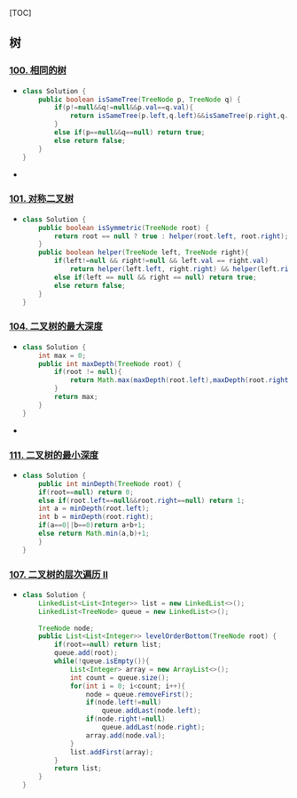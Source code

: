 [TOC]

## 树

### [100. 相同的树](https://leetcode-cn.com/problems/same-tree/)

+ ```java
  class Solution {
      public boolean isSameTree(TreeNode p, TreeNode q) {
          if(p!=null&&q!=null&&p.val==q.val){
              return isSameTree(p.left,q.left)&&isSameTree(p.right,q.right);
          }
          else if(p==null&&q==null) return true;
          else return false;
      }
  }
  ```

+ 

### [101. 对称二叉树](https://leetcode-cn.com/problems/symmetric-tree/)

+ ```java
  class Solution {
      public boolean isSymmetric(TreeNode root) {
          return root == null ? true : helper(root.left, root.right);
      } 
      public boolean helper(TreeNode left, TreeNode right){
          if(left!=null && right!=null && left.val == right.val)
              return helper(left.left, right.right) && helper(left.right, right.left);
          else if(left == null && right == null) return true;
          else return false;
      }
  }
  ```

### [104. 二叉树的最大深度](https://leetcode-cn.com/problems/maximum-depth-of-binary-tree/)

+ ```java
  class Solution {
      int max = 0;
      public int maxDepth(TreeNode root) {
          if(root != null){
              return Math.max(maxDepth(root.left),maxDepth(root.right))+1;
          }
          return max;
      }
  }
  ```

+ 

### [111. 二叉树的最小深度](https://leetcode-cn.com/problems/minimum-depth-of-binary-tree/)

+ ```java
  class Solution {
      public int minDepth(TreeNode root) {
      if(root==null) return 0;
      else if(root.left==null&&root.right==null) return 1;
      int a = minDepth(root.left);
      int b = minDepth(root.right);
      if(a==0||b==0)return a+b+1;
      else return Math.min(a,b)+1;
      }
  }
  ```

### [107. 二叉树的层次遍历 II](https://leetcode-cn.com/problems/binary-tree-level-order-traversal-ii/)

+ ```java
  class Solution {
      LinkedList<List<Integer>> list = new LinkedList<>();
      LinkedList<TreeNode> queue = new LinkedList<>();
      
      TreeNode node;
      public List<List<Integer>> levelOrderBottom(TreeNode root) {
          if(root==null) return list; 
          queue.add(root);
          while(!queue.isEmpty()){
              List<Integer> array = new ArrayList<>();
              int count = queue.size();
              for(int i = 0; i<count; i++){
                  node = queue.removeFirst();
                  if(node.left!=null)
                      queue.addLast(node.left);
                  if(node.right!=null)
                      queue.addLast(node.right);
                  array.add(node.val);
              }
              list.addFirst(array);
          }
          return list;
      } 
  }
  ```

